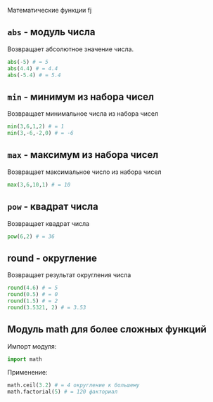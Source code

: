 Математические функции
fj
## `abs` - модуль числа
Возвращает абсолютное значение числа.

```python
abs(-5) # = 5
abs(4.4) # = 4.4
abs(-5.4) # = 5.4
```

## `min` - минимум из набора чисел
Возвращает минимальное числа из набора чисел

```python
min(3,6,1,2) # = 1
min(3,-6,-2,0) # = -6
```

## `max` - максимум из набора чисел
Возвращает максимальное число из набора чисел

```python
max(3,6,10,1) # = 10
```

## `pow` - квадрат числа
Возвращает квадрат числа

```python
pow(6,2) # = 36
```

## round - округление
Возвращает результат округления числа

```python
round(4.6) # = 5
round(0.5) # = 0
round(1.5) # = 2
round(3.5321, 2) # = 3.53
```

## Модуль math для более сложных функций
Импорт модуля:

```python
import math
```

Применение:
```python
math.ceil(3.2) # = 4 округление к большему
math.factorial(5) # = 120 факториал
```
